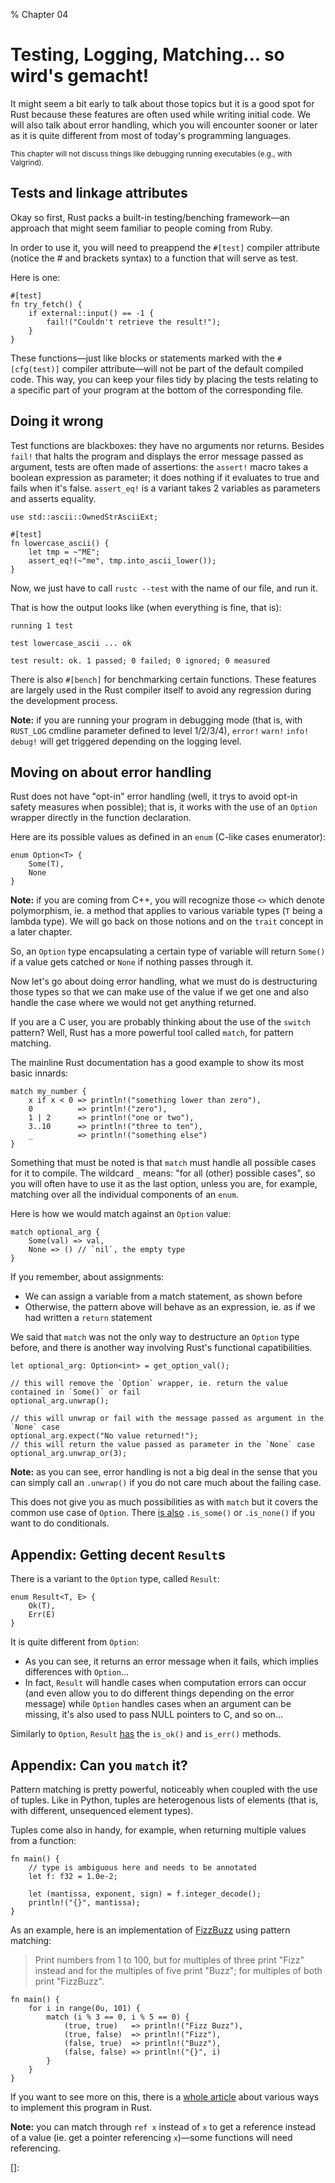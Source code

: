 % Chapter 04

Testing, Logging, Matching... so wird's gemacht!
================================================

It might seem a bit early to talk about those topics but it is a good spot for Rust because these features are often used while writing initial code. We will also talk about error handling, which you will encounter sooner or later as it is quite different from most of today's programming languages.

<small>This chapter will not discuss things like debugging running executables (e.g., with Valgrind).</small>

Tests and linkage attributes
----------------------------

Okay so first, Rust packs a built-in testing/benching framework&mdash;an approach that might seem familiar to people coming from Ruby.

In order to use it, you will need to preappend the `#[test]` compiler attribute (notice the # and brackets syntax) to a function that will serve as test.

Here is one:

~~~~ {.rust}
#[test]
fn try_fetch() {
    if external::input() == -1 {
        fail!("Couldn't retrieve the result!");
    }
}
~~~~

These functions&mdash;just like blocks or statements marked with the `#[cfg(test)]` compiler attribute&mdash;will not be part of the default compiled code. This way, you can keep your files tidy by placing the tests relating to a specific part of your program at the bottom of the corresponding file.

Doing it wrong
--------------

Test functions are blackboxes: they have no arguments nor returns.
Besides `fail!` that halts the program and displays the error message passed as argument, tests are often made of assertions: the `assert!` macro takes a boolean expression as parameter; it does nothing if it evaluates to true and fails when it's false. `assert_eq!` is a variant takes 2 variables as parameters and asserts equality.

~~~~ {.rust}
use std::ascii::OwnedStrAsciiExt;

#[test]
fn lowercase_ascii() {
    let tmp = ~"ME";
    assert_eq!(~"me", tmp.into_ascii_lower());
}
~~~~

Now, we just have to call `rustc --test` with the name of our file, and run it.

That is how the output looks like (when everything is fine, that is):

~~~~ {.shell}
running 1 test

test lowercase_ascii ... ok

test result: ok. 1 passed; 0 failed; 0 ignored; 0 measured
~~~~

There is also `#[bench]` for benchmarking certain functions. These features are largely used in the Rust compiler itself to avoid any regression during the development process.

**Note:** if you are running your program in debugging mode (that is, with `RUST_LOG` cmdline parameter defined to level 1/2/3/4), `error!` `warn!` `info!` `debug!` will get triggered depending on the logging level.

Moving on about error handling
------------------------------

Rust does not have "opt-in" error handling (well, it trys to avoid opt-in safety measures when possible); that is, it works with the use of an `Option` wrapper directly in the function declaration.

Here are its possible values as defined in an `enum` (C-like cases enumerator):

~~~~ {.rust}
enum Option<T> {
    Some(T),
    None
}
~~~~

**Note:** if you are coming from C++, you will recognize those `<>` which denote polymorphism, ie. a method that applies to various variable types (`T` being a lambda type). We will go back on those notions and on the `trait` concept in a later chapter.

So, an `Option` type encapsulating a certain type of variable will return `Some()` if a value gets catched or `None` if nothing passes through it.

Now let's go about doing error handling, what we must do is destructuring those types so that we can make use of the value if we get one and also handle the case where we would not get anything returned.

If you are a C user, you are probably thinking about the use of the `switch` pattern?
Well, Rust has a more powerful tool called `match`, for pattern matching.

The mainline Rust documentation has a good example to show its most basic innards:

~~~~ {.rust}
match my_number {
    x if x < 0 => println!("something lower than zero"),
    0          => println!("zero"),
    1 | 2      => println!("one or two"),
    3..10      => println!("three to ten"),
    _          => println!("something else")
}
~~~~

Something that must be noted is that `match` must handle all possible cases for it to compile.
The wildcard `_` means: "for all (other) possible cases", so you will often have to use it as the last option, unless you are, for example, matching over all the individual components of an `enum`.

Here is how we would match against an `Option` value:

~~~~ {.rust}
match optional_arg {
    Some(val) => val,
    None => () // `nil`, the empty type
}
~~~~

If you remember, about assignments:

- We can assign a variable from a match statement, as shown before
- Otherwise, the pattern above will behave as an expression, ie. as if we had written a `return` statement

We said that `match` was not the only way to destructure an `Option` type before, and there is another way involving Rust's functional capatibilities.

~~~~ {.rust}
let optional_arg: Option<int> = get_option_val();

// this will remove the `Option` wrapper, ie. return the value contained in `Some()` or fail
optional_arg.unwrap();

// this will unwrap or fail with the message passed as argument in the `None` case
optional_arg.expect("No value returned!");
// this will return the value passed as parameter in the `None` case
optional_arg.unwrap_or(3);
~~~~

**Note:** as you can see, error handling is not a big deal in the sense that you can simply call an `.unwrap()` if you do not care much about the failing case.

This does not give you as much possibilities as with `match` but it covers the common use case of `Option`. There [is also][option-doc] `.is_some()` or `.is_none()` if you want to do conditionals.

Appendix: Getting decent `Result`s
----------------------------------

There is a variant to the `Option` type, called `Result`:

~~~~ {.rust}
enum Result<T, E> {
    Ok(T),
    Err(E)
}
~~~~

It is quite different from `Option`:

- As you can see, it returns an error message when it fails, which implies differences with `Option`...
- In fact, `Result` will handle cases when computation errors can occur (and even allow you to do different things depending on the error message) while `Option` handles cases when an argument can be missing, it's also used to pass NULL pointers to C, and so on...

Similarly to `Option`, `Result` [has][result-doc] the `is_ok()` and `is_err()` methods.

Appendix: Can you `match` it?
-----------------------------

Pattern matching is pretty powerful, noticeably when coupled with the use of tuples.
Like in Python, tuples are heterogenous lists of elements (that is, with different, unsequenced element types).

Tuples come also in handy, for example, when returning multiple values from a function:

~~~~ {.rust}
fn main() {
    // type is ambiguous here and needs to be annotated
    let f: f32 = 1.0e-2;

    let (mantissa, exponent, sign) = f.integer_decode();
    println!("{}", mantissa);
}
~~~~

As an example, here is an implementation of [FizzBuzz] using pattern matching:

> Print numbers from 1 to 100, but for multiples of three print "Fizz" instead and for the multiples of five print "Buzz"; for multiples of both print "FizzBuzz".

~~~~ {.rust}
fn main() {
    for i in range(0u, 101) {
        match (i % 3 == 0, i % 5 == 0) {
            (true, true)   => println!("Fizz Buzz"),
            (true, false)  => println!("Fizz"),
            (false, true)  => println!("Buzz"),
            (false, false) => println!("{}", i)
        }
    }
}
~~~~

If you want to see more on this, there is a [whole article][fizzbuzz-rust] about various ways to implement this program in Rust.

**Note:** you can match through `ref x` instead of `x` to get a reference instead of a value (ie. get a pointer referencing `x`)&mdash;some functions will need referencing.

[option-doc]: http://static.rust-lang.org/doc/master/std/option/enum.Option.html
[result-doc]: http://static.rust-lang.org/doc/master/std/result/enum.Result.html
[FizzBuzz]: http://en.wikipedia.org/wiki/Fizz_buzz
[fizzbuzz-rust]: http://composition.al/blog/2013/03/02/fizzbuzz-revisited/
[]:

